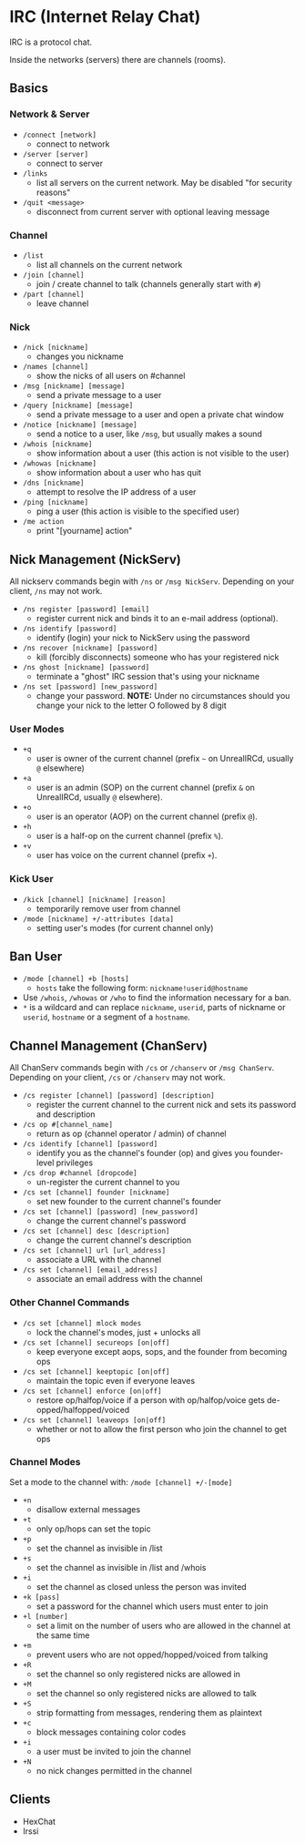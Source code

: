 # IRC (Internet Relay Chat)

IRC is a protocol chat.

Inside the networks (servers) there are channels (rooms).

## Basics
### Network & Server
- `/connect [network]`
  - connect to network
- `/server [server]`
  - connect to server
- `/links`
  - list all servers on the current network. May be disabled "for security reasons"
- `/quit <message>`
  - disconnect from current server with optional leaving message

### Channel
- `/list`
  - list all channels on the current network
- `/join [channel]`
  - join / create channel to talk (channels generally start with `#`)
- `/part [channel]`
  - leave channel

### Nick
- `/nick [nickname]`
  - changes you nickname
- `/names [channel]`
  - show the nicks of all users on #channel
- `/msg [nickname] [message]`
  - send a private message to a user
- `/query [nickname] [message]`
  - send a private message to a user and open a private chat window
- `/notice [nickname] [message]`
  - send a notice to a user, like `/msg`, but usually makes a sound
- `/whois [nickname]`
  - show information about a user (this action is not visible to the user)
- `/whowas [nickname]`
  - show information about a user who has quit
- `/dns [nickname]`
  - attempt to resolve the IP address of a user
- `/ping [nickname]`
  - ping a user (this action is visible to the specified user)
- `/me action`
  - print "[yourname] action"

## Nick Management (NickServ)

All nickserv commands begin with `/ns` or `/msg NickServ`. Depending on your client, `/ns` may not work.

- `/ns register [password] [email]`
  - register current nick and binds it to an e-mail address (optional).
- `/ns identify [password]`
  - identify (login) your nick to NickServ using the password
- `/ns recover [nickname] [password]`
  - kill (forcibly disconnects) someone who has your registered nick
- `/ns ghost [nickname] [password]`
  - terminate a "ghost" IRC session that's using your nickname
- `/ns set [password] [new_password]`
  - change your password. **NOTE:** Under no circumstances should you change your nick to the letter O followed by 8 digit

### User Modes

- `+q`
  - user is owner of the current channel (prefix `~` on UnrealIRCd, usually `@` elsewhere)
- `+a`
  - user is an admin (SOP) on the current channel (prefix `&` on UnrealIRCd, usually `@` elsewhere).
- `+o`
  - user is an operator (AOP) on the current channel (prefix `@`).
- `+h`
  - user is a half-op on the current channel (prefix `%`).
- `+v`
  - user has voice on the current channel (prefix `+`).

### Kick User

- `/kick [channel] [nickname] [reason]`
  - temporarily remove user from channel
- `/mode [nickname] +/-attributes [data]`
  - setting user's modes (for current channel only)

## Ban User

- `/mode [channel] +b [hosts]`
  - `hosts` take the following form: `nickname!userid@hostname`
- Use `/whois`, `/whowas` or `/who` to find the information necessary for a ban.
- `*` is a wildcard and can replace `nickname`, `userid`, parts of nickname or `userid`, `hostname` or a segment of a `hostname`.

## Channel Management (ChanServ)

All ChanServ commands begin with `/cs` or `/chanserv` or `/msg ChanServ`. Depending on your client, `/cs` or `/chanserv` may not work.

- `/cs register [channel] [password] [description]`
  - register the current channel to the current nick and sets its password and description
- `/cs op #[channel_name]`
  - return as op (channel operator / admin) of channel
- `/cs identify [channel] [password]`
  - identify you as the channel's founder (op) and gives you founder-level privileges
- `/cs drop #channel [dropcode]`
  - un-register the current channel to you
- `/cs set [channel] founder [nickname]`
  - set new founder to the current channel's founder
- `/cs set [channel] [password] [new_password]`
  - change the current channel's password
- `/cs set [channel] desc [description]`
  - change the current channel's description
- `/cs set [channel] url [url_address]`
  - associate a URL with the channel
- `/cs set [channel] [email_address]`
  - associate an email address with the channel

### Other Channel Commands
- `/cs set [channel] mlock modes`
  - lock the channel's modes, just + unlocks all
- `/cs set [channel] secureops [on|off]`
  - keep everyone except aops, sops, and the founder from becoming ops
- `/cs set [channel] keeptopic [on|off]`
  - maintain the topic even if everyone leaves
- `/cs set [channel] enforce [on|off]`
  - restore op/halfop/voice if a person with op/halfop/voice gets de-opped/halfopped/voiced
- `/cs set [channel] leaveops [on|off]`
  - whether or not to allow the first person who join the channel to get ops

### Channel Modes

Set a mode to the channel with: `/mode [channel] +/-[mode]`

- `+n`
  - disallow external messages
- `+t`
  - only op/hops can set the topic
- `+p`
  - set the channel as invisible in /list
- `+s`
  - set the channel as invisible in /list and /whois
- `+i`
  - set the channel as closed unless the person was invited
- `+k [pass]`
  - set a password for the channel which users must enter to join
- `+l [number]`
  - set a limit on the number of users who are allowed in the channel at the same time
- `+m`
  - prevent users who are not opped/hopped/voiced from talking
- `+R`
  - set the channel so only registered nicks are allowed in
- `+M`
  - set the channel so only registered nicks are allowed to talk
- `+S`
  - strip formatting from messages, rendering them as plaintext
- `+c`
  - block messages containing color codes
- `+i`
  - a user must be invited to join the channel
- `+N`
  - no nick changes permitted in the channel

## Clients
- HexChat
- Irssi
